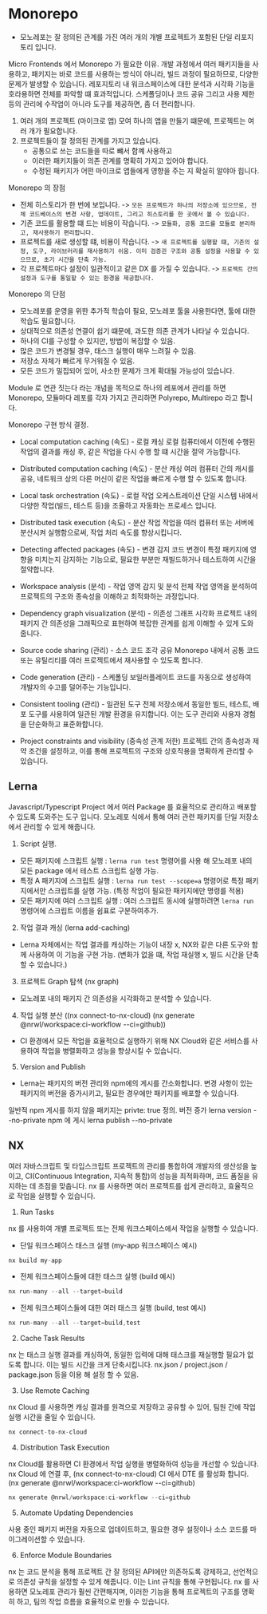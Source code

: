  # Monorepo
 
- 모노레포는 잘 정의된 관계를 가진 여러 개의 개별 프로젝트가 포함된 단일 리포지토리 입니다. 

Micro Frontends 에서 Monorepo 가 필요한 이유.
개발 과정에서 여러 패키지들을 사용하고, 패키지는 바로 코드를 사용하는 방식이 아니라, 빌드 과정이 필요하므로, 다양한 문제가 발생할 수 있습니다.
레포지토리 내 워크스페이스에 대한 분석과 시각화 기능을 호라용하면 전체를 파악할 떄 효과적입니다.
스케폴딩이나 코드 공유 그리고 사용 제한 등의 관리에 수작업이 아니라 도구를 제공하면, 좀 더 편리합니다. 

1. 여러 개의 프로젝트 (마이크로 앱) 모여 하나의 앱을 만들기 떄문에, 프로젝트는 여러 개가 필요합니다.
2. 프로젝트들이 잘 정의된 관계를 가지고 있습니다.
    - 공통으로 쓰는 코드들을 따로 뺴서 함꼐 사용하고
    - 이러한 패키지들이 의존 관계를 명확히 가지고 있어야 합니다.
    - 수정된 패키지가 어떤 마이크로 앱들에게 영향을 주는 지 확실히 알야아 힙니다.

Monorepo 의 장점

- 전체 히스토리가 한 번에 보입니다. -> `모든 프로젝트가 하나의 저장소에 있으므로, 전체 코드베이스의 변경 사항, 업데이트, 그리고 히스토리를 한 곳에서 볼 수 있습니다.`
- 기존 코드를 활용할 떄 드는 비용이 작습니다. -> `모듈화, 공통 코드를 모듈로 분리하고, 재사용하기 편리합니다.`
- 프로젝트를 새로 생성할 떄, 비용이 작습니다. -> `새 프로젝트를 실행할 떄, 기존의 설정, 도구, 라이브러리를 재사용하기 쉬움. 이미 검증괸 구조와 공통 설정을 사용할 수 있으므로, 초기 시간을 단축 가능.`
- 각 프로젝트마다 설정이 일관적이고 같은 DX 를 가질 수 있습니다. -> `프로젝트 간의 설정과 도구를 통일할 수 있는 환경을 제공합니다.`

Monorepo 의 단점

- 모노레포를 운영을 위한 추가적 학습이 필요, 모노레포 툴을 사용한다면, 툴에 대한 학습도 필요합니다.
- 상대적으로 의존성 연결이 쉽기 떄문에, 과도한 의존 관계가 나타날 수 있습니다.
- 하나의 CI를 구성할 수 있지만, 방법이 복잡할 수 있음.
- 많은 코드가 변경될 경우, 태스크 실행이 매우 느려질 수 있음.
- 저장소 자체가 빠르게 무거워질 수 있음.
- 모든 코드가 밀집되어 있어, 사소한 문제가 크게 확대될 가능성이 있습니다. 


Module 로 연관 짓는다 라는 개념을 목적으로 하나의 레포에서 관리를 하면 Monorepo, 모듈마다 레포를 각자 가지고 관리하면 Polyrepo, Multirepo 라고 합니다. 

Monorepo 구현 방식 결정.

- Local computation caching (속도) - 로컬 캐싱
   로컬 컴퓨터에서 이전에 수행된 작업의 결과를 캐싱 후, 같은 작업을 다시 수행 할 떄 시간을 절약 가능합니다.    

- Distributed computation caching (속도) - 분산 캐싱
   여러 컴퓨터 간의 캐시를 공유, 네트워크 상의 다른 머신이 같은 작업을 빠르게 수행 할 수 있도록 합니다. 

- Local task orchestration (속도) - 로컬 작업 오케스트레이션 
   단일 시스템 내에서 다양한 작업(빌드, 테스트 등)을 조율하고 자동화는 프로세스 입니다. 

- Distributed task execution (속도) - 분산 작업
   작업을 여러 컴퓨터 또는 서버에 분산시켜 실행함으로써, 작업 처리 속도를 향상시킵니다. 

- Detecting affected packages (속도) - 변경 감지
  코드 변경이 특정 패키지에 영향을 미치는지 감지하는 기능으로, 필요한 부분만 재빌드하거나 테스트하여 시간을 절약합니다.

- Workspace analysis (분석) - 작업 영역 감지 및 분석
  전체 작업 영역을 분석하여 프로젝트의 구조와 종속성을 이해하고 최적화하는 과정입니다.

- Dependency graph visualization (분석) - 의존성 그래프 시각화
  프로젝트 내의 패키지 간 의존성을 그래픽으로 표현하여 복잡한 관계를 쉽게 이해할 수 있게 도와줍니다.

- Source code sharing (관리) - 소스 코드 조각 공유
  Monorepo 내에서 공통 코드 또는 유틸리티를 여러 프로젝트에서 재사용할 수 있도록 합니다.

- Code generation (관리) - 스케폴딩
  보일러플레이트 코드를 자동으로 생성하여 개발자의 수고를 덜어주는 기능입니다.

- Consistent tooling (관리) - 일관된 도구
  전체 저장소에서 동일한 빌드, 테스트, 배포 도구를 사용하여 일관된 개발 환경을 유지합니다. 이는 도구 관리와 사용자 경험을 단순화하고 표준화합니다.

- Project constraints and visibility (중속성 관계 저한)
  프로젝트 간의 종속성과 제약 조건을 설정하고, 이를 통해 프로젝트의 구조와 상호작용을 명확하게 관리할 수 있습니다.



## Lerna 

Javascript/Typescript Project 에서 여러 Package 를 효율적으로 관리하고 배포할 수 있도록 도와주는 도구 입니다. 
모노레포 식에서 통해 여러 관련 패키지를 단일 저장소에서 관리할 수 있게 해줍니다. 


1. Script 실행. 

- 모든 패키지에 스크립트 실행 : `lerna run test` 명령어를 사용 해 모노레포 내의 모든 package 에서 테스트 스크립트 실행 가능.
- 특정 A 패키지에 스크립트 실행 : `lerna run test --scope=a` 명령어로 특정 패키지에서만 스크립트를 실행 가능. (특정 작업이 필요한 패키지에만 명령를 적용)
- 모든 패키지에 여러 스크립트 실행 : 여러 스크립트 동시에 실행하려면 `lerna run` 명령어에 스크립트 이름을 쉼표로 구분하여추가. 

2. 작업 결과 캐싱 (lerna add-caching)

- Lerna 자체에서는 작업 결과를 캐싱하는 기능이 내장 x, NX와 같은 다른 도구와 함께 사용하여 이 기능을 구현 가능. (변화가 없을 떄, 작업 재실행 x, 빌드 시간을 단축 할 수 있습니다.)

3. 프로젝트 Graph 탐색 (nx graph)

- 모노레포 내의 패키지 간 의존성을 시각화하고 분석할 수 있습니다. 

4. 작업 실행 분산 ((nx connect-to-nx-cloud) (nx generate @nrwl/workspace:ci-workflow --ci=github))

- CI 환경에서 모든 작업을 효율적으로 실행하기 위해 NX Cloud와 같은 서비스를 사용하여 작업을 병렬화하고 성능을 향상시킬 수 있습니다.

5. Version and Publish 

- Lerna는 패키지의 버전 관리와 npm에의 게시를 간소화합니다. 변경 사항이 있는 패키지의 버전을 증가시키고, 필요한 경우에만 패키지를 배포할 수 있습니다.

일반적 npm 게시를 하지 않을 패키지는 privte: true 정의. 
버전 증가 lerna version --no-private 
npm 에 게시 lerna publish --no-private 



## NX 

여러 자바스크립트 및 타입스크립트 프로젝트의 관리를 통합하여 개발자의 생산성을 높이고, 
CI(Continuous Integration, 지속적 통합)의 성능을 최적화하며, 
코드 품질을 유지하는 데 초점을 맞춥니다. 
nx 를 사용하면 여러 프로젝트를 쉽게 관리하고, 효율적으로 작업을 실행할 수 있습니다.

1. Run Tasks

nx 를 사용하여 개별 프로젝트 또는 전체 워크스페이스에서 작업을 실행할 수 있습니다.

- 단일 워크스페이스 태스크 실행 (my-app 워크스페이스 예시)

``` javascript 
nx build my-app
```

- 전체 워크스페이스들에 대한 태스크 실행 (build 예시)

``` javascript
nx run-many --all --target=build
```

- 전체 워크스페이스들에 대한 여러 태스크 실행 (build, test 예시)

``` javascript
nx run-many --all --target=build,test
```

2. Cache Task Results 

nx 는 태스크 실행 결과를 캐싱하여, 동일한 입력에 대해 태스크를 재실행할 필요가 없도록 합니다. 이는 빌드 시간을 크게 단축시킵니다.
nx.json / project.json / package.json 등을 이용 해 설정 할 수 있음. 

3. Use Remote Caching 

nx Cloud 를 사용하면 캐싱 결과를 원격으로 저장하고 공유할 수 있어, 팀원 간에 작업 실행 시간을 줄일 수 있습니다. 

``` javascript
nx connect-to-nx-cloud 
``` 

4. Distribution Task Execution 

nx Cloud를 활용하면 CI 환경에서 작업 실행을 병렬화하여 성능을 개선할 수 있습니다.
nx Cloud 에 연결 후, (nx connect-to-nx-cloud) 
CI 에서 DTE 를 활성화 합니다. (nx generate @nrwl/workspace:ci-workflow --ci=github)

``` javascript
nx generate @nrwl/workspace:ci-workflow --ci=github
```

5. Automate Updating Dependencies 

사용 중인 패키지 버전을 자동으로 업데이트하고, 필요한 경우 설정이나 소스 코드를 마이그레이션할 수 있습니다.

6. Enforce Module Boundaries 

nx 는 코드 분석을 통해 프로젝트 간 잘 정의된 API에만 의존하도록 강제하고, 선언적으로 의존성 규칙을 설정할 수 있게 해줍니다. 이는 Lint 규칙을 통해 구현됩니다.
nx 를 사용하면 모노레포 관리가 훨씬 간편해지며, 이러한 기능을 통해 프로젝트의 구조를 명확히 하고, 팀의 작업 흐름을 효율적으로 만들 수 있습니다.